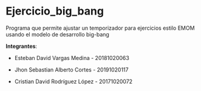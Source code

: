 # Ejercicio_big_bang

Programa que permite ajustar un temporizador para ejercicios estilo EMOM usando el modelo de desarrollo big-bang 

__Integrantes__:

  - Esteban David Vargas Medina - 20181020063

  - Jhon Sebastian Alberto Cortes - 20191020117

  - Cristian David Rodríguez López - 20171020072  
